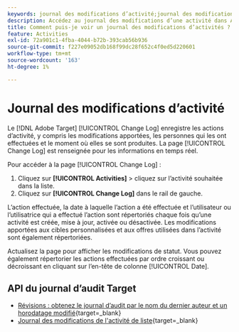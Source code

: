 ```yaml
---
keywords: journal des modifications d’activité;journal des modifications
description: Accédez au journal des modifications d’une activité dans Adobe [!DNL Target] pour consulter un enregistrement indiquant qui a modifié vos activités et quand les modifications se sont produites.
title: Comment puis-je voir un journal des modifications d’activités ?
feature: Activities
exl-id: 72a901c1-4fba-4044-b72b-393cab56b936
source-git-commit: f227e09052db168f99dc28f652c4f0ed5d220601
workflow-type: tm+mt
source-wordcount: '163'
ht-degree: 1%

---
```


# Journal des modifications d’activité

Le [!DNL Adobe Target] [!UICONTROL Change Log] enregistre les actions d’activité, y compris les modifications apportées, les personnes qui les ont effectuées et le moment où elles se sont produites. La page [!UICONTROL Change Log] est renseignée pour les informations en temps réel.

Pour accéder à la page [!UICONTROL Change Log] :

1. Cliquez sur **[!UICONTROL Activities]** > cliquez sur l’activité souhaitée dans la liste.
1. Cliquez sur **[!UICONTROL Change Log]** dans le rail de gauche.

L’action effectuée, la date à laquelle l’action a été effectuée et l’utilisateur ou l’utilisatrice qui a effectué l’action sont répertoriés chaque fois qu’une activité est créée, mise à jour, activée ou désactivée. Les modifications apportées aux cibles personnalisées et aux offres utilisées dans l’activité sont également répertoriées.

Actualisez la page pour afficher les modifications de statut. Vous pouvez également répertorier les actions effectuées par ordre croissant ou décroissant en cliquant sur l’en-tête de colonne [!UICONTROL Date].

## API du journal d’audit Target

* [Révisions : obtenez le journal d’audit par le nom du dernier auteur et un horodatage modifié](https://developer.adobe.com/target/administer/admin-api/#tag/Revisions){target=_blank}
* [Journal des modifications de l&#39;activité de liste](https://developer.adobe.com/target/administer/admin-api/#tag/Activities/operation/getChangelog){target=_blank}



